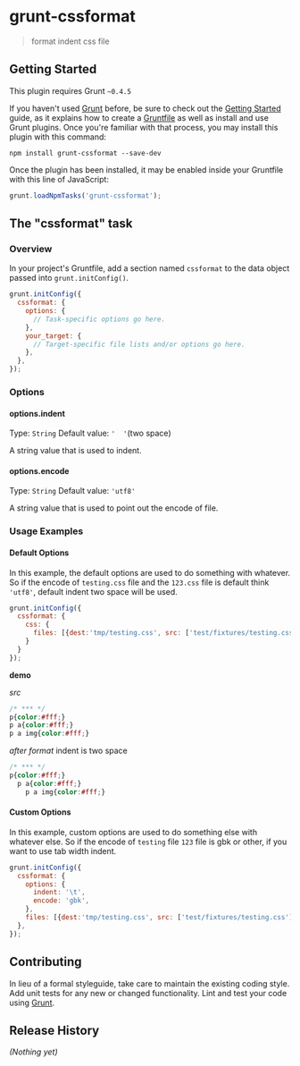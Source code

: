 # grunt-cssformat

> format indent css file

## Getting Started
This plugin requires Grunt `~0.4.5`

If you haven't used [Grunt](http://gruntjs.com/) before, be sure to check out the [Getting Started](http://gruntjs.com/getting-started) guide, as it explains how to create a [Gruntfile](http://gruntjs.com/sample-gruntfile) as well as install and use Grunt plugins. Once you're familiar with that process, you may install this plugin with this command:

```shell
npm install grunt-cssformat --save-dev
```

Once the plugin has been installed, it may be enabled inside your Gruntfile with this line of JavaScript:

```js
grunt.loadNpmTasks('grunt-cssformat');
```

## The "cssformat" task

### Overview
In your project's Gruntfile, add a section named `cssformat` to the data object passed into `grunt.initConfig()`.

```js
grunt.initConfig({
  cssformat: {
    options: {
      // Task-specific options go here.
    },
    your_target: {
      // Target-specific file lists and/or options go here.
    },
  },
});
```

### Options

#### options.indent
Type: `String`
Default value: `'  '`(two space)

A string value that is used to indent.

#### options.encode
Type: `String`
Default value: `'utf8'`

A string value that is used to point out the encode of file.

### Usage Examples

#### Default Options
In this example, the default options are used to do something with whatever. So if the encode of `testing.css` file and the `123.css` file is default think `'utf8'`, default indent two space will be used.

```js
grunt.initConfig({
  cssformat: {
    css: {
      files: [{dest:'tmp/testing.css', src: ['test/fixtures/testing.css']}]
    }
  }
});
```
**demo**

*src*

```css
/* *** */
p{color:#fff;}
p a{color:#fff;}
p a img{color:#fff;}
```

*after format*
indent is two space

```css
/* *** */
p{color:#fff;}
  p a{color:#fff;}
    p a img{color:#fff;}
```

#### Custom Options
In this example, custom options are used to do something else with whatever else. So if the encode of `testing` file  `123` file is gbk or other, if you want to use tab width indent.

```js
grunt.initConfig({
  cssformat: {
    options: {
      indent: '\t',
      encode: 'gbk',
    },
    files: [{dest:'tmp/testing.css', src: ['test/fixtures/testing.css']}]
  },
});
```

## Contributing
In lieu of a formal styleguide, take care to maintain the existing coding style. Add unit tests for any new or changed functionality. Lint and test your code using [Grunt](http://gruntjs.com/).

## Release History
_(Nothing yet)_

